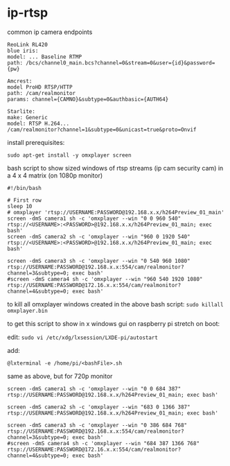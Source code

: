 # ip-rtsp
common ip camera endpoints
```
ReoLink RL420
blue iris:
model: ... Baseline RTMP
path: /bcs/channel0_main.bcs?channel=0&stream=0&user={id}&password={pw}

Amcrest:
model ProHD RTSP/HTTP
path: /cam/realmonitor
params: channel={CAMNO}&subtype=0&authbasic={AUTH64}

Starlite:
make: Generic
model: RTSP H.264...
/cam/realmonitor?channel=1&subtype=0&unicast=true&proto=Onvif

```
install prerequisites:

`sudo apt-get install -y omxplayer screen`

bash script to show sized windows of rtsp streams (ip cam security cam) in a 4 x 4 matrix (on 1080p monitor) 
```
#!/bin/bash

# First row
sleep 10
# omxplayer 'rtsp://USERNAME:PASSWORD@192.168.x.x/h264Preview_01_main'
screen -dmS camera1 sh -c 'omxplayer --win "0 0 960 540" rtsp://<USERNAME>:<PASSWORD>@192.168.x.x/h264Preview_01_main; exec bash'
screen -dmS camera2 sh -c 'omxplayer --win "960 0 1920 540" rtsp://<USERNAME>:<PASSWORD>@192.168.x.x/h264Preview_01_main; exec bash'

screen -dmS camera3 sh -c 'omxplayer --win "0 540 960 1080" rtsp://USERNAME:PASSWORD@192.168.x.x:554/cam/realmonitor?channel=3&subtype=0; exec bash'
#screen -dmS camera4 sh -c 'omxplayer --win "960 540 1920 1080" rtsp://USERNAME:PASSWORD@172.16.x.x:554/cam/realmonitor?channel=4&subtype=0; exec bash'

```
to kill all omxplayer windows created in the above bash script:
```sudo killall omxplayer.bin```

to get this script to show in x windows gui on raspberry pi stretch on boot:

edit:
`sudo vi /etc/xdg/lxsession/LXDE-pi/autostart`

add:
```
@lxterminal -e /home/pi/<bashFile>.sh
```



same as above, but for 720p monitor
```
screen -dmS camera1 sh -c 'omxplayer --win "0 0 684 387" rtsp://USERNAME:PASSWORD@192.168.x.x/h264Preview_01_main; exec bash'

screen -dmS camera2 sh -c 'omxplayer --win "683 0 1366 387" rtsp://USERNAME:PASSWORD@192.168.x.x/h264Preview_01_main; exec bash'

screen -dmS camera3 sh -c 'omxplayer --win "0 386 684 768" rtsp://USERNAME:PASSWORD@192.168.x.x:554/cam/realmonitor?channel=3&subtype=0; exec bash'
#screen -dmS camera4 sh -c 'omxplayer --win "684 387 1366 768" rtsp://USERNAME:PASSWORD@172.16.x.x:554/cam/realmonitor?channel=4&subtype=0; exec bash'

```
